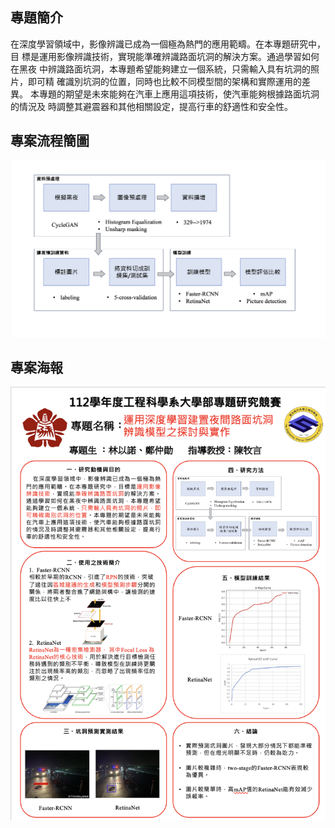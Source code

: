 ## 專題簡介
在深度學習領域中，影像辨識已成為一個極為熱門的應用範疇。在本專題研究中，目
標是運用影像辨識技術，實現能準確辨識路面坑洞的解決方案。通過學習如何在黑夜
中辨識路面坑洞，本專題希望能夠建立一個系統，只需輸入具有坑洞的照片，即可精
確識別坑洞的位置，同時也比較不同模型間的架構和實際運用的差異。
本專題的期望是未來能夠在汽車上應用這項技術，使汽車能夠根據路面坑洞的情況及
時調整其避震器和其他相關設定，提高行車的舒適性和安全性。

## 專案流程簡圖
![process](https://github.com/YiNuo0929/hole_prediction/blob/main/project_process.png)

## 專案海報
![poster](https://github.com/YiNuo0929/hole_prediction/blob/main/project_poster.png)
